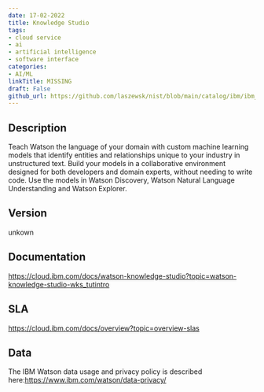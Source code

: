 ```yaml
---
date: 17-02-2022
title: Knowledge Studio
tags: 
- cloud service
- ai
- artificial intelligence
- software interface
categories: 
- AI/ML
linkTitle: MISSING
draft: False         
github_url: https://github.com/laszewsk/nist/blob/main/catalog/ibm/ibm_knowledge_studio.yaml
---
```


## Description

Teach Watson the language of your domain with custom machine
learning models that identify entities and relationships unique to
your industry in unstructured text. Build your models in a
collaborative environment designed for both developers and domain
experts, without needing to write code. Use the models in Watson
Discovery, Watson Natural Language Understanding and Watson
Explorer.


## Version

unkown

## Documentation

https://cloud.ibm.com/docs/watson-knowledge-studio?topic=watson-knowledge-studio-wks_tutintro

## SLA

https://cloud.ibm.com/docs/overview?topic=overview-slas

## Data

The IBM Watson data usage and privacy policy is described here:https://www.ibm.com/watson/data-privacy/
